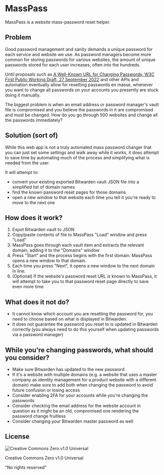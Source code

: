 # MassPass

MassPass is a website mass-password reset helper.

## Problem

Good password management and sanity demands a unique password for each service and website we use. As password managers become more common for storing passwords for various websites, the amount of unique passwords stored for each user increases, often into the hundreds.

Until proposals such as [A Well-Known URL for Changing Passwords, W3C First Public Working Draft, 27 September 2022](https://www.w3.org/TR/change-password-url/) and other APIs and automation eventually allow for resetting passwords en masse, whenever you want to change all passwords on your accounts you presently are stuck doing it manually.

The biggest problem is when an email address or password manager's vault file is compromised and you believe the passwords in it are compromised and must be changed. How do you go through 500 websites and change all the passwords immediately? 

## Solution (sort of)

While this web app is not a truly automated mass password changer that you can just set some settings and walk away while it works, it does attempt to save time by automating much of the process and simplifying what is needed from the user.

It will attempt to:

* convert your existing exported Bitwarden vault JSON file into a simplified list of domain names
* find the known password reset pages for those domains
* open a new window to that website each time you tell it you're ready to move to the next one

## How does it work?

1. Expot Bitwarden vault to JSON
2. Copy/paste contents of file to MassPass "Load" window and press "Load"
3. MassPass goes through each vault item and extracts the relevant domain, adding it to the "Domains" window
4. Press "Start" and the process begins with the first domain. MassPass opens a new window to that domain.
5. Each time you press "Next", it opens a new window to the next domain in line.
6. (Optional) If the website's password reset URL is known to MassPass, it will attempt to take you to that password reset page directly to save even more time

## What does it not do?

* It cannot know which account you are resetting the password for, you need to choose based on what is displayed in Bitwarden.
* It does not guarantee the password you reset to is updated in Bitwarden correctly (you always need to do this yourself when updating passwords via a password manager)

## While you're changing passwords, what should you consider?

* Make sure Bitwarden has updated to the new password
* If it's a website with multiple domains (e.g. a website that uses a master company as identity management for a product website with a different domain) make sure to add both when changing the password to avoid future confusion or losing access
* Consider enabling 2FA for your accounts while you're changing the passwords
* Consider checking the email address for the website account in question as it might be an old, compromised one rendering the password change fruitless
* Consider changing your Bitwarden master password as well

## License

![Creative Commons Zero v1.0 Universal](https://i.creativecommons.org/p/zero/1.0/88x31.png)

Creative Commons Zero v1.0 Universal

"No rights reserved"
